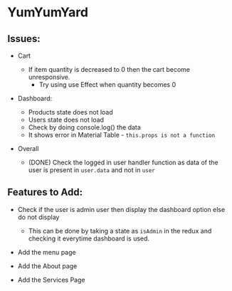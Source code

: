 # YumYumYard

## Issues:

-   Cart

    -   If item quantity is decreased to 0 then the cart become unresponsive.
        -   Try using use Effect when quantity becomes 0

-   Dashboard:

    -   Products state does not load
    -   Users state does not load
    -   Check by doing console.log() the data
    -   It shows error in Material Table - `this.props is not a function`

-   Overall
    -   (DONE) Check the logged in user handler function as data of the user is present in `user.data` and not in `user`

## Features to Add:

-   Check if the user is admin user then display the dashboard option else do not display

    -   This can be done by taking a state as `isAdmin` in the redux and checking it everytime dashboard is used.

-   Add the menu page
-   Add the About page
-   Add the Services Page
